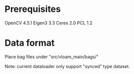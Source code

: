 # Prerequisites

OpenCV 4.5.1
Eigen3 3.3
Ceres 2.0
PCL 1.2

# Data format

Place bag files under "src/vloam_main/bags/"

Note: current dataloader only support "synced" type dataset. 
